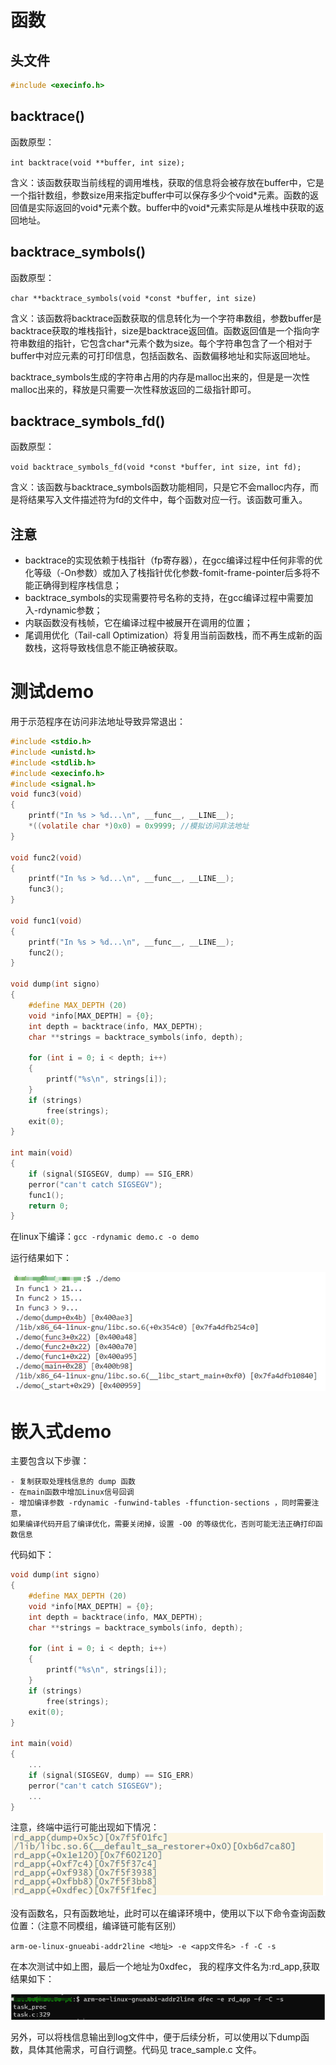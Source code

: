 # 函数
## 头文件

```c
#include <execinfo.h>  
```

## backtrace()
函数原型：

`int backtrace(void **buffer, int size);`

含义：该函数获取当前线程的调用堆栈，获取的信息将会被存放在buffer中，它是一个指针数组，参数size用来指定buffer中可以保存多少个void\*元素。函数的返回值是实际返回的void\*元素个数。buffer中的void*元素实际是从堆栈中获取的返回地址。

## backtrace_symbols()
函数原型：

`char **backtrace_symbols(void *const *buffer, int size)`

含义：该函数将backtrace函数获取的信息转化为一个字符串数组，参数buffer是backtrace获取的堆栈指针，size是backtrace返回值。函数返回值是一个指向字符串数组的指针，它包含char\*元素个数为size。每个字符串包含了一个相对于buffer中对应元素的可打印信息，包括函数名、函数偏移地址和实际返回地址。

backtrace_symbols生成的字符串占用的内存是malloc出来的，但是是一次性malloc出来的，释放是只需要一次性释放返回的二级指针即可。

## backtrace_symbols_fd()
函数原型：

`void backtrace_symbols_fd(void *const *buffer, int size, int fd);`

含义：该函数与backtrace_symbols函数功能相同，只是它不会malloc内存，而是将结果写入文件描述符为fd的文件中，每个函数对应一行。该函数可重入。

## 注意
- backtrace的实现依赖于栈指针（fp寄存器），在gcc编译过程中任何非零的优化等级（-On参数）或加入了栈指针优化参数-fomit-frame-pointer后多将不能正确得到程序栈信息；
- backtrace_symbols的实现需要符号名称的支持，在gcc编译过程中需要加入-rdynamic参数；
- 内联函数没有栈帧，它在编译过程中被展开在调用的位置；
- 尾调用优化（Tail-call Optimization）将复用当前函数栈，而不再生成新的函数栈，这将导致栈信息不能正确被获取。

# 测试demo
用于示范程序在访问非法地址导致异常退出：

```c
#include <stdio.h>
#include <unistd.h>
#include <stdlib.h>
#include <execinfo.h>
#include <signal.h>
void func3(void)
{
    printf("In %s > %d...\n", __func__, __LINE__);
    *((volatile char *)0x0) = 0x9999; //模拟访问非法地址
}

void func2(void)
{
    printf("In %s > %d...\n", __func__, __LINE__);
    func3();
}

void func1(void)
{
    printf("In %s > %d...\n", __func__, __LINE__);
    func2();
}

void dump(int signo)
{
    #define MAX_DEPTH (20)
    void *info[MAX_DEPTH] = {0};
    int depth = backtrace(info, MAX_DEPTH);
    char **strings = backtrace_symbols(info, depth);

    for (int i = 0; i < depth; i++)
    {
        printf("%s\n", strings[i]);
    }
    if (strings)
        free(strings);
    exit(0);
}

int main(void)
{
    if (signal(SIGSEGV, dump) == SIG_ERR)
    perror("can't catch SIGSEGV");
    func1();
    return 0;
}
```

在linux下编译：`gcc -rdynamic demo.c -o demo`

运行结果如下：

![](./images/Snipaste_2023-03-30_17-31-47.png)

# 嵌入式demo
主要包含以下步骤：

```
- 复制获取处理栈信息的 dump 函数
- 在main函数中增加Linux信号回调
- 增加编译参数 -rdynamic -funwind-tables -ffunction-sections ，同时需要注意，
如果编译代码开启了编译优化，需要关闭掉，设置 -O0 的等级优化，否则可能无法正确打印函数信息
```

代码如下：

```c
void dump(int signo)
{
    #define MAX_DEPTH (20)
    void *info[MAX_DEPTH] = {0};
    int depth = backtrace(info, MAX_DEPTH);
    char **strings = backtrace_symbols(info, depth);

    for (int i = 0; i < depth; i++)
    {
        printf("%s\n", strings[i]);
    }
    if (strings)
        free(strings);
    exit(0);
}

int main(void)
{
    ...
    if (signal(SIGSEGV, dump) == SIG_ERR)
    perror("can't catch SIGSEGV");
    ...
}
```

注意，终端中运行可能出现如下情况：
![](./images/Snipaste_2023-03-30_17-35-52.png)

没有函数名，只有函数地址，此时可以在编译环境中，使用以下以下命令查询函数位置：（注意不同模组，编译链可能有区别）

`arm-oe-linux-gnueabi-addr2line <地址> -e <app文件名> -f -C -s` 

在本次测试中如上图，最后一个地址为0xdfec， 我的程序文件名为:rd_app,获取结果如下：

![](./images/Snipaste_2023-03-30_17-37-13.png)


另外，可以将栈信息输出到log文件中，便于后续分析，可以使用以下dump函数，具体其他需求，可自行调整。代码见 trace_sample.c 文件。
